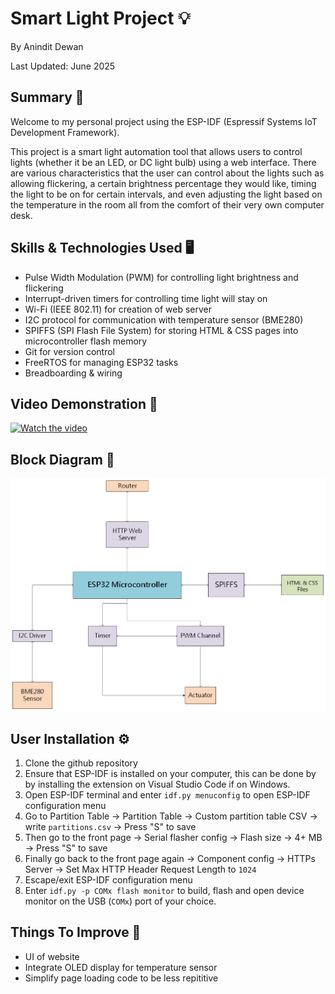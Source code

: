 # Smart Light Project 💡
By Anindit Dewan

Last Updated: June 2025 

## Summary 📖
Welcome to my personal project using the ESP-IDF (Espressif Systems IoT Development Framework). 

This project is a smart light automation tool that allows users to control lights (whether it be an LED, or DC light bulb) using a web interface. There are various characteristics that the user can control about the lights such as allowing flickering, a certain brightness percentage they would like, timing the light to be on for certain intervals, and even adjusting the light based on the temperature in the room all from the comfort of their very own computer desk. 

## Skills & Technologies Used 🖥️
* Pulse Width Modulation (PWM) for controlling light brightness and flickering  
* Interrupt-driven timers for controlling time light will stay on
* Wi-Fi (IEEE 802.11) for creation of web server 
* I2C protocol for communication with temperature sensor (BME280) 
* SPIFFS (SPI Flash File System) for storing HTML & CSS pages into microcontroller flash memory   
* Git for version control
* FreeRTOS for managing ESP32 tasks 
* Breadboarding & wiring 

## Video Demonstration 🎥
[![Watch the video](https://img.youtube.com/vi/U94yFOsOFqo/0.jpg)](https://www.youtube.com/watch?v=bj-UH3j_32s)

## Block Diagram 👷
![alt text](Smart_Light_Block_Diagram.png)

## User Installation ⚙️
1. Clone the github repository 
2. Ensure that ESP-IDF is installed on your computer, this can be done by by installing the extension on Visual Studio Code if on Windows. 
3. Open ESP-IDF terminal and enter `idf.py menuconfig` to open ESP-IDF configuration menu 
4. Go to Partition Table → Partition Table → Custom partition table CSV → write `partitions.csv` → Press "S" to save 
5. Then go to the front page → Serial flasher config → Flash size → 4+ MB → Press "S" to save 
6. Finally go back to the front page again → Component config → HTTPs Server → Set Max HTTP Header Request Length to `1024`
7. Escape/exit ESP-IDF configuration menu 
8. Enter `idf.py -p COMx flash monitor` to build, flash and open device monitor on the USB (`COMx`) port of your choice. 

 
## Things To Improve 🔨  
* UI of website 
* Integrate OLED display for temperature sensor 
* Simplify page loading code to be less repititive 
